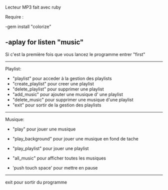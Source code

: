 Lecteur MP3 fait avec ruby

Require :

-gem install "colorize"

-aplay for listen "music"
---------------------------------------------------------------------------------

Si c'est la première fois que vous lancez le programme entrer "first"

---------------------------------------------------------------------------------

Playlist:

- "playlist" pour acceder à la gestion des playlists
- "create_playlist" pour creer une playlist
- "delete_playlist" pour supprimer une playlist
- "add_music" pour ajouter une musique d' une playlist
- "delete_music" pour supprimer une musique d'une playlist
- "exit" pour sortir de la gestion des playlists

---------------------------------------------------------------------------------

Musique:

- "play" pour jouer une musique

- "play_background" pour jouer une musique en fond de tache

- "play_playlist" pour jouer une playlist

- "all_music" pour afficher toutes les musiques

- 'push touch space' pour mettre en pause

---------------------------------------------------------------------------------

exit pour sortir du programme
